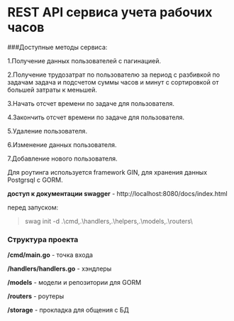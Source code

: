 # REST API сервиса учета рабочих часов

###Доступные методы сервиса: 

1.Получение данных пользователей с пагинацией.

2.Получение трудозатрат по пользователю за период с разбивкой по задачам задача и подсчетом суммы часов и минут с сортировкой от большей затраты к меньшей.

3.Начать отсчет времени по задаче для пользователя.

4.Закончить отсчет времени по задаче для пользователя.

5.Удаление пользователя.

6.Изменение данных пользователя.

7.Добавление нового пользователя.


Для роутинга используется framework GIN, для хранения данных Postgrsql c GORM.

**доступ к документации swagger** - http://localhost:8080/docs/index.html

перед запуском:
>swag init -d .\cmd\,.\handlers\,.\helpers\,.\models\,.\routers\

### Структура проекта

**/cmd/main.go** - точка входа

**/handlers/handlers.go** - хэндлеры 

**/models** - модели и репозитории для GORM 

**/routers** - роутеры

**/storage** - прокладка для общения с БД


